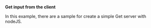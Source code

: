 **Get input from the client**

In this example, there are a sample for create a simple Get server with nodeJS.